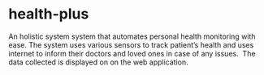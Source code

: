 # health-plus
An holistic system system that automates personal health monitoring with ease. The system uses various sensors to track patient’s health and uses internet to inform their doctors and loved ones in case of any issues.  The data collected is displayed on on the web application.
